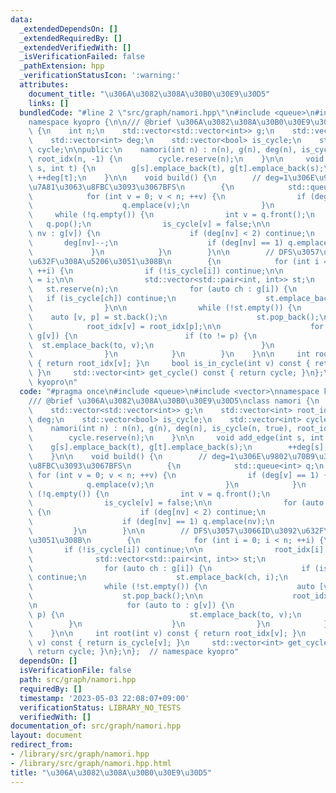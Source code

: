 ```yaml
---
data:
  _extendedDependsOn: []
  _extendedRequiredBy: []
  _extendedVerifiedWith: []
  _isVerificationFailed: false
  _pathExtension: hpp
  _verificationStatusIcon: ':warning:'
  attributes:
    document_title: "\u306A\u3082\u308A\u30B0\u30E9\u30D5"
    links: []
  bundledCode: "#line 2 \"src/graph/namori.hpp\"\n#include <queue>\n#include <vector>\n\
    namespace kyopro {\n\n/// @brief \u306A\u3082\u308A\u30B0\u30E9\u30D5\nclass namori\
    \ {\n    int n;\n    std::vector<std::vector<int>> g;\n    std::vector<int> root_idx;\n\
    \    std::vector<int> deg;\n    std::vector<bool> is_cycle;\n    std::vector<int>\
    \ cycle;\n\npublic:\n    namori(int n) : n(n), g(n), deg(n), is_cycle(n, true),\
    \ root_idx(n, -1) {\n        cycle.reserve(n);\n    }\n\n     void add_edge(int\
    \ s, int t) {\n        g[s].emplace_back(t), g[t].emplace_back(s);\n        ++deg[s],\
    \ ++deg[t];\n    }\n\n    void build() {\n        // deg=1\u306E\u9802\u70B9\u3092\
    \u7A81\u3063\u8FBC\u3093\u3067BFS\n        {\n            std::queue<int> q;\n\
    \            for (int v = 0; v < n; ++v) {\n                if (deg[v] == 1) {\n\
    \                    q.emplace(v);\n                }\n            }\n       \
    \     while (!q.empty()) {\n                int v = q.front();\n             \
    \   q.pop();\n                is_cycle[v] = false;\n\n                for (auto\
    \ nv : g[v]) {\n                    if (deg[nv] < 2) continue;\n             \
    \       deg[nv]--;\n                    if (deg[nv] == 1) q.emplace(nv);\n   \
    \             }\n            }\n        }\n\n        // DFS\u3057\u3066ID\u3092\
    \u632F\u308A\u5206\u3051\u308B\n        {\n            for (int i = 0; i < n;\
    \ ++i) {\n                if (!is_cycle[i]) continue;\n\n                root_idx[i]\
    \ = i;\n\n                std::vector<std::pair<int, int>> st;\n             \
    \   st.reserve(n);\n                for (auto ch : g[i]) {\n                 \
    \   if (is_cycle[ch]) continue;\n                    st.emplace_back(ch, i);\n\
    \                }\n\n                while (!st.empty()) {\n                \
    \    auto [v, p] = st.back();\n                    st.pop_back();\n\n        \
    \            root_idx[v] = root_idx[p];\n\n                    for (auto to :\
    \ g[v]) {\n                        if (to != p) {\n                          \
    \  st.emplace_back(to, v);\n                        }\n                    }\n\
    \                }\n            }\n        }\n    }\n\n     int root(int v) const\
    \ { return root_idx[v]; }\n     bool is_in_cycle(int v) const { return is_cycle[v];\
    \ }\n     std::vector<int> get_cycle() const { return cycle; }\n};\n};  // namespace\
    \ kyopro\n"
  code: "#pragma once\n#include <queue>\n#include <vector>\nnamespace kyopro {\n\n\
    /// @brief \u306A\u3082\u308A\u30B0\u30E9\u30D5\nclass namori {\n    int n;\n\
    \    std::vector<std::vector<int>> g;\n    std::vector<int> root_idx;\n    std::vector<int>\
    \ deg;\n    std::vector<bool> is_cycle;\n    std::vector<int> cycle;\n\npublic:\n\
    \    namori(int n) : n(n), g(n), deg(n), is_cycle(n, true), root_idx(n, -1) {\n\
    \        cycle.reserve(n);\n    }\n\n     void add_edge(int s, int t) {\n    \
    \    g[s].emplace_back(t), g[t].emplace_back(s);\n        ++deg[s], ++deg[t];\n\
    \    }\n\n    void build() {\n        // deg=1\u306E\u9802\u70B9\u3092\u7A81\u3063\
    \u8FBC\u3093\u3067BFS\n        {\n            std::queue<int> q;\n           \
    \ for (int v = 0; v < n; ++v) {\n                if (deg[v] == 1) {\n        \
    \            q.emplace(v);\n                }\n            }\n            while\
    \ (!q.empty()) {\n                int v = q.front();\n                q.pop();\n\
    \                is_cycle[v] = false;\n\n                for (auto nv : g[v])\
    \ {\n                    if (deg[nv] < 2) continue;\n                    deg[nv]--;\n\
    \                    if (deg[nv] == 1) q.emplace(nv);\n                }\n   \
    \         }\n        }\n\n        // DFS\u3057\u3066ID\u3092\u632F\u308A\u5206\
    \u3051\u308B\n        {\n            for (int i = 0; i < n; ++i) {\n         \
    \       if (!is_cycle[i]) continue;\n\n                root_idx[i] = i;\n\n  \
    \              std::vector<std::pair<int, int>> st;\n                st.reserve(n);\n\
    \                for (auto ch : g[i]) {\n                    if (is_cycle[ch])\
    \ continue;\n                    st.emplace_back(ch, i);\n                }\n\n\
    \                while (!st.empty()) {\n                    auto [v, p] = st.back();\n\
    \                    st.pop_back();\n\n                    root_idx[v] = root_idx[p];\n\
    \n                    for (auto to : g[v]) {\n                        if (to !=\
    \ p) {\n                            st.emplace_back(to, v);\n                \
    \        }\n                    }\n                }\n            }\n        }\n\
    \    }\n\n     int root(int v) const { return root_idx[v]; }\n     bool is_in_cycle(int\
    \ v) const { return is_cycle[v]; }\n     std::vector<int> get_cycle() const {\
    \ return cycle; }\n};\n};  // namespace kyopro"
  dependsOn: []
  isVerificationFile: false
  path: src/graph/namori.hpp
  requiredBy: []
  timestamp: '2023-05-03 22:08:07+09:00'
  verificationStatus: LIBRARY_NO_TESTS
  verifiedWith: []
documentation_of: src/graph/namori.hpp
layout: document
redirect_from:
- /library/src/graph/namori.hpp
- /library/src/graph/namori.hpp.html
title: "\u306A\u3082\u308A\u30B0\u30E9\u30D5"
---
```

